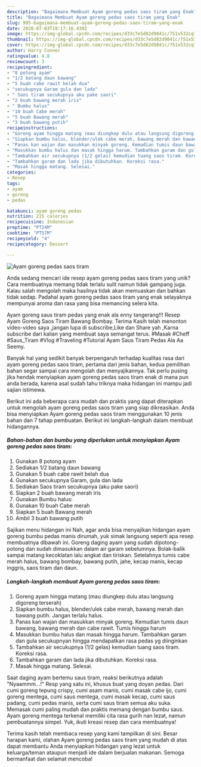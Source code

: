 ```yaml
---
description: "Bagaimana Membuat Ayam goreng pedas saos tiram yang Enak"
title: "Bagaimana Membuat Ayam goreng pedas saos tiram yang Enak"
slug: 995-bagaimana-membuat-ayam-goreng-pedas-saos-tiram-yang-enak
date: 2020-07-03T19:17:16.430Z
image: https://img-global.cpcdn.com/recipes/d33c7e5d82d9841c/751x532cq70/ayam-goreng-pedas-saos-tiram-foto-resep-utama.jpg
thumbnail: https://img-global.cpcdn.com/recipes/d33c7e5d82d9841c/751x532cq70/ayam-goreng-pedas-saos-tiram-foto-resep-utama.jpg
cover: https://img-global.cpcdn.com/recipes/d33c7e5d82d9841c/751x532cq70/ayam-goreng-pedas-saos-tiram-foto-resep-utama.jpg
author: Harry Conner
ratingvalue: 4.8
reviewcount: 3
recipeingredient:
- "8 potong ayam"
- "1/2 batang daun bawang"
- "5 buah cabe rawit belah dua"
- "secukupnya Garam gula dan lada"
- " Saos tiram secukupnya aku pake saori"
- "2 buah bawang merah iris"
- " Bumbu halus"
- "10 buah Cabe merah"
- "5 buah Bawang merah"
- "3 buah bawang putih"
recipeinstructions:
- "Goreng ayam hingga matang (mau diungkep dulu atau langsung digoreng terserah)"
- "Siapkan bumbu halus, blender/ulek cabe merah, bawang merah dan bawang putih. Jangan terlalu halus."
- "Panas kan wajan dan masukkan minyak goreng. Kemudian tumis daun bawang, bawang merah dan cabe rawit. Tumis hingga harum"
- "Masukkan bumbu halus dan masak hingga harum. Tambahkan garam dan gula secukupnyan hingga mendapatkan rasa pedas yg diinginkan"
- "Tambahkan air secukupnya (1/2 gelas) kemudian tuang saos tiram. Koreksi rasa."
- "Tambahkan garam dan lada jika dibutuhkan. Koreksi rasa."
- "Masak hingga matang. Selesai."
categories:
- Resep
tags:
- ayam
- goreng
- pedas

katakunci: ayam goreng pedas 
nutrition: 215 calories
recipecuisine: Indonesian
preptime: "PT24M"
cooktime: "PT57M"
recipeyield: "4"
recipecategory: Dessert

---
```



![Ayam goreng pedas saos tiram](https://img-global.cpcdn.com/recipes/d33c7e5d82d9841c/751x532cq70/ayam-goreng-pedas-saos-tiram-foto-resep-utama.jpg)

Anda sedang mencari ide resep ayam goreng pedas saos tiram yang unik? Cara membuatnya memang tidak terlalu sulit namun tidak gampang juga. Kalau salah mengolah maka hasilnya tidak akan memuaskan dan bahkan tidak sedap. Padahal ayam goreng pedas saos tiram yang enak selayaknya mempunyai aroma dan rasa yang bisa memancing selera kita.

Ayam goreng saus tiram pedas yang enak ala enny tangerang!!! Resep Ayam Goreng Saos Tiram Bawang Bombay. Terima Kasih telah menonton video-video saya ,jangan lupa di subscribe,Like dan Share yah ,Karna subscribe dari kalian yang membuat saya semangat terus. #Masak #Cheff #Saus_Tiram #Vlog #Traveling #Tutorial Ayam Saus Tiram Pedas Ala Aa Seemy.

Banyak hal yang sedikit banyak berpengaruh terhadap kualitas rasa dari ayam goreng pedas saos tiram, pertama dari jenis bahan, kedua pemilihan bahan segar sampai cara mengolah dan menyajikannya. Tak perlu pusing jika hendak menyiapkan ayam goreng pedas saos tiram enak di mana pun anda berada, karena asal sudah tahu triknya maka hidangan ini mampu jadi sajian istimewa.


Berikut ini ada beberapa cara mudah dan praktis yang dapat diterapkan untuk mengolah ayam goreng pedas saos tiram yang siap dikreasikan. Anda bisa menyiapkan Ayam goreng pedas saos tiram menggunakan 10 jenis bahan dan 7 tahap pembuatan. Berikut ini langkah-langkah dalam membuat hidangannya.

<!--inarticleads1-->

##### Bahan-bahan dan bumbu yang diperlukan untuk menyiapkan Ayam goreng pedas saos tiram:

1. Gunakan 8 potong ayam
1. Sediakan 1/2 batang daun bawang
1. Gunakan 5 buah cabe rawit belah dua
1. Gunakan secukupnya Garam, gula dan lada
1. Sediakan  Saos tiram secukupnya (aku pake saori)
1. Siapkan 2 buah bawang merah iris
1. Gunakan  Bumbu halus:
1. Gunakan 10 buah Cabe merah
1. Siapkan 5 buah Bawang merah
1. Ambil 3 buah bawang putih


Sajikan menu hidangan ini Nah, agar anda bisa menyajikan hidangan ayam goreng bumbu pedas manis dirumah, yuk simak langsung seperti apa resep membuatnya dibawah ini. Goreng daging ayam yang sudah dipotong-potong dan sudah dimasukkan dalam air garam sebelumnya. Bolak-balik sampai matang kecoklatan lalu angkat dan tiriskan. Setelahnya tumis cabe merah halus, bawang bombay, bawang putih, jahe, kecap manis, kecap inggris, saos tiram dan daun. 

<!--inarticleads2-->

##### Langkah-langkah membuat Ayam goreng pedas saos tiram:

1. Goreng ayam hingga matang (mau diungkep dulu atau langsung digoreng terserah)
1. Siapkan bumbu halus, blender/ulek cabe merah, bawang merah dan bawang putih. Jangan terlalu halus.
1. Panas kan wajan dan masukkan minyak goreng. Kemudian tumis daun bawang, bawang merah dan cabe rawit. Tumis hingga harum
1. Masukkan bumbu halus dan masak hingga harum. Tambahkan garam dan gula secukupnyan hingga mendapatkan rasa pedas yg diinginkan
1. Tambahkan air secukupnya (1/2 gelas) kemudian tuang saos tiram. Koreksi rasa.
1. Tambahkan garam dan lada jika dibutuhkan. Koreksi rasa.
1. Masak hingga matang. Selesai.


Saat daging ayam bertemu saus tiram, reaksi berikutnya adalah &#34;Nyaammm…!&#34; Resp yang satu ini, khusus buat yang doyan pedas. Dari cumi goreng tepung crispy, cumi asam manis, cumi masak cabe ijo, cumi goreng mentega, cumi saus mentega, cumi masak kecap, cumi saus padang, cumi pedas manis, serta cumi saus tiram semua aku suka. Memasak cumi paling mudah dan praktis memang dengan bumbu saus. Ayam goreng mentega terkenal memiliki cita rasa gurih nan lezat, namun pembuatannya simpel. Yuk, ikuti kreasi resep dan cara membuatnya! 

Terima kasih telah membaca resep yang kami tampilkan di sini. Besar harapan kami, olahan Ayam goreng pedas saos tiram yang mudah di atas dapat membantu Anda menyiapkan hidangan yang lezat untuk keluarga/teman ataupun menjadi ide dalam berjualan makanan. Semoga bermanfaat dan selamat mencoba!
